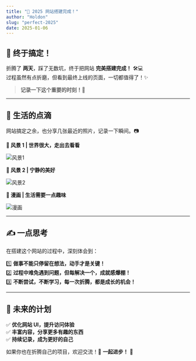 ```yaml
---
title: "🚀 2025 网站搭建完成！"
author: "Holdon"
slug: "perfect-2025"
date: 2025-01-06
---
```


## 🎉 终于搞定！  

折腾了 **两天**，踩了无数坑，终于把网站 **完美搭建完成！** 🛠️💻  
过程虽然有点折磨，但看到最终上线的页面，一切都值得了！✨  

> **记录一下这个重要的时刻！📌**  

---

## 📸 生活的点滴  

网站搞定之余，也分享几张最近的照片，记录一下瞬间。📷  


**🌄 风景 1 | 世界很大，走出去看看**  

![风景1](https://www.helloimg.com/i/2025/02/05/67a2fd57cde2c.jpg)


**🌅 风景 2 | 宁静的美好**  

![风景2](https://www.helloimg.com/i/2025/02/05/67a2fd628596c.jpg)

**📖 漫画 | 生活需要一点趣味**  

![漫画](https://www.helloimg.com/i/2025/02/05/67a2fd5f71e46.jpg)




---

## ✍️ 一点思考  

在搭建这个网站的过程中，深刻体会到：  

1️⃣ **做事不能只停留在想法，动手才是关键！**  
2️⃣ **过程中难免遇到问题，但每解决一个，成就感爆棚！**  
3️⃣ **不断尝试，不断学习，每一次折腾，都是成长的机会！**  

---

## 🔗 未来的计划  

✅ **优化网站 UI，提升访问体验**  
✅ **丰富内容，分享更多有趣的东西**  
✅ **持续记录，成为更好的自己**  

如果你也在折腾自己的项目，欢迎交流！📩 **一起进步！** 🚀  
